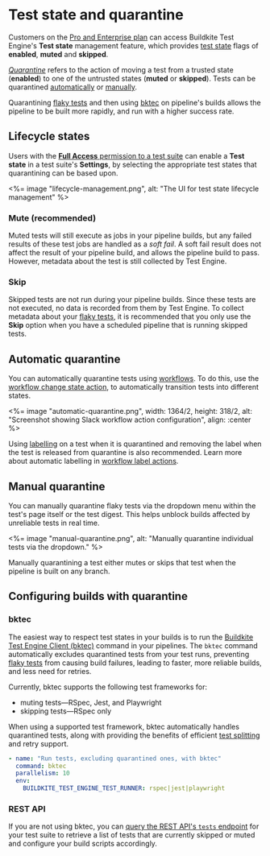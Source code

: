 # Test state and quarantine

Customers on the [Pro and Enterprise plan](https://buildkite.com/pricing) can access Buildkite Test Engine's **Test state** management feature, which provides [test state](/docs/test-engine/glossary#test-state) flags of **enabled**, **muted** and **skipped**.

[_Quarantine_](/docs/test-engine/glossary#quarantine) refers to the action of moving a test from a trusted state (**enabled**) to one of the untrusted states (**muted** or **skipped**). Tests can be quarantined [automatically](#automatic-quarantine) or [manually](#manual-quarantine).

Quarantining [flaky tests](/docs/test-engine/reduce-flaky-tests) and then using [bktec](/docs/test-engine/speed-up-builds-with-bktec#increase-build-reliability-with-test-states) on pipeline's builds allows the pipeline to be built more rapidly, and run with a higher success rate.

## Lifecycle states

Users with the [**Full Access** permission to a test suite](/docs/test-engine/permissions#manage-teams-and-permissions-test-suite-level-permissions) can enable a **Test state** in a test suite's **Settings**, by selecting the appropriate test states that quarantining can be based upon.

<%= image "lifecycle-management.png", alt: "The UI for test state lifecycle management" %>

### Mute (recommended)

Muted tests will still execute as jobs in your pipeline builds, but any failed results of these test jobs are handled as a _soft fail_. A soft fail result does not affect the result of your pipeline build, and allows the pipeline build to pass. However, metadata about the test is still collected by Test Engine.

### Skip

Skipped tests are not run during your pipeline builds. Since these tests are not executed, no data is recorded from them by Test Engine. To collect metadata about your [flaky tests](/docs/test-engine/reduce-flaky-tests), it is recommended that you only use the **Skip** option when you have a scheduled pipeline that is running skipped tests.

## Automatic quarantine

You can automatically quarantine tests using [workflows](/docs/test-engine/reduce-flaky-tests#quarantining-flaky-tests). To do this, use the [workflow change state action](/docs/test-engine/workflows/actions#change-state), to automatically transition tests into different states.

<%= image "automatic-quarantine.png", width: 1364/2, height: 318/2, alt: "Screenshot showing Slack workflow action configuration", align: :center %>

Using [labelling](/docs/test-engine/test-suites/labels) on a test when it is quarantined and removing the label when the test is released from quarantine is also recommended. Learn more about automatic labelling in [workflow label actions](/docs/test-engine/workflows/actions#add-or-remove-label).

## Manual quarantine

You can manually quarantine flaky tests via the dropdown menu within the test's page itself or the test digest. This helps unblock builds affected by unreliable tests in real time.

<%= image "manual-quarantine.png", alt: "Manually quarantine individual tests via the dropdown." %>

Manually quarantining a test either mutes or skips that test when the pipeline is built on any branch.

## Configuring builds with quarantine

### bktec

The easiest way to respect test states in your builds is to run the [Buildkite Test Engine Client (bktec)](https://github.com/buildkite/test-engine-client) command in your pipelines. The `bktec` command automatically excludes quarantined tests from your test runs, preventing [flaky tests](/docs/test-engine/reduce-flaky-tests) from causing build failures, leading to faster, more reliable builds, and less need for retries.

Currently, bktec supports the following test frameworks for:

- muting tests—RSpec, Jest, and Playwright
- skipping tests—RSpec only

When using a supported test framework, bktec automatically handles quarantined tests, along with providing the benefits of efficient [test splitting](/docs/test-engine/test-splitting) and retry support.

```yaml
- name: "Run tests, excluding quarantined ones, with bktec"
  command: bktec
  parallelism: 10
  env:
    BUILDKITE_TEST_ENGINE_TEST_RUNNER: rspec|jest|playwright
```

### REST API

If you are not using bktec, you can [query the REST API's `tests` endpoint](/docs/apis/rest-api/test-engine/quarantine) for your test suite to retrieve a list of tests that are currently skipped or muted and configure your build scripts accordingly.
